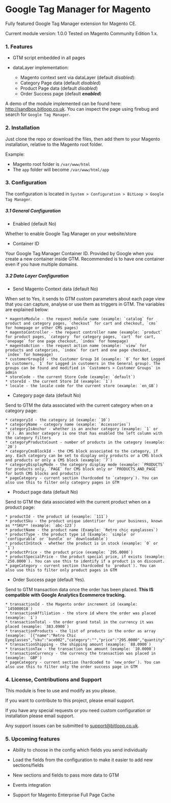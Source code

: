 # Google Tag Manager for Magento

Fully featured Google Tag Manager extension for Magento CE. 

Current module version: 1.0.0
Tested on Magento Community Edition 1.x. 

### 1. Features

* GTM script embedded in all pages

* dataLayer implementation:
	* Magento context sent via dataLayer (default *disabled*):
	* Category Page data (default *disabled*)
	* Product Page data (default *disabled*)
	* Order Success page (default ***enabled***)
	
A demo of the module implemented can be found here: http://sandbox.bitloop.co.uk. You can inspect the page using firebug and search for `Google Tag Manager`.
	
### 2. Installation

Just clone the repo or download the files, then add them to your Magento installation, relative to the Magento root folder.

Example:
- Magento root folder is `/var/www/html`
- The `app` folder will become `/var/www/html/app`

### 3. Configuration

The configuration is located in `System > Configuration > BitLoop > Google Tag Manager`.

##### 3.1 General Configuration

* Enabled (default No)

Whether to enable Google Tag Manager on your website/store

* Container ID

Your Google Tag Manager Container ID. Provided by Google when you create a new container inside GTM. Recommended is to have one container even if you have multiple domains.

##### 3.2 Data Layer Configuration

* Send Magento Context data (default No)

When set to Yes, it sends to GTM custom parameters about each page view that you can capture, analyse or use them as triggers in GTM. The variables are explained below:

	* magentoModule - the request module name (example: `catalog` for product and category pages, `checkout` for cart and checkout, `cms` for homepage or other CMS pages)
	* magentoController - the request controller name (example: `product` for product pages, `category` for category pages, `cart` for cart, `onepage` for one page checkout, `index` for homepage)
	* magentoAction - the request action name (example: `view` for products and categories, `index` for cart and one page checkout, `index` for homepage)
	* customerGroupId - the Customer Group Id (example: `0` for Not Logged In customers, `1` for Logged in customers in the General group). The groups can be found and modified in `Customers > Customer Groups` in admin
	* storeCode - the current Store Code (example: `default`)
	* storeId - the current Store Id (example: `1`)
	* locale - the locale code for the current store (example: `en_GB`)

* Category page data (default No)

Send to GTM the data associated with the current category when on a category page:

	* categoryId - the category id (example: `10`)
	* categoryName - category name (example: `Accessories`)
	* categoryIsAnchor - whether is an anchor category (example: `1` or `0`). An anchor category is one that has enabled the left column with the category filters
	* categoryProductsCount - number of products in the category (example: `20`)
	* categoryCmsBlockId - the CMS block associated to the category, if any. Each category can be set to display only products or a CMS block and products or only a CMS block (example: `7`)
	* categoryDisplayMode - the category display mode (example: `PRODUCTS` for products only, `PAGE` for CMS block only or `PRODUCTS_AND_PAGE` for both CMS blocks and products)
	* pageCategory - current section (hardcoded to `category`). You can also use this to filter only category pages in GTM
	
* Product page data (default No)

Send to GTM the data associated with the current product when on a product page:

	* productId - the product id (example: `111`)
	* productSku - the product unique identifier for your business, known as **SKU** (example: `abc-123`)
	* productName - the product name (Example: `Retro chic eyeglasses`)
	* productType - the product type id (Example: `simple` or `configurable` or `bundle` or `downloadable`)
	* productInStock - whether the product is in stock (example: `0` or `1`)
	* productPrice - the product price (example: `295.0000`)
	* productSpecialPrice - the product special price, if exists (example: `250.0000`). You can use this to identify if a product is on discount.
	* pageCategory - current section (hardcoded to `product`). You can also use this to filter only product pages in GTM 
	
* Order Success page (default Yes). 

Send to GTM transaction data once the order has been placed. **This IS compatible with Google Analytics Ecommerce tracking.**

	* transactionId - the Magento order increment id (example: `145000018`)
	* transactionAffiliation - the store id where the order was placed (example: `1`)
	* transactionTotal - the order grand total in the currency it was placed (example: `383.0900`)
	* transactionProducts - the list of products in the order as array (example: `[{"name":"Retro Chic Eyeglasses","sku":"ace002","category":"","price":"295.0000","quantity":"1.0000"}]`)
	* transactionShipping - the shipping amount (example: `88.0900`)
	* transactionTax - the transaction tax amount (example: `10.0000`)
	* transactionCurrency - the currency the transaction was placed in (example: `GBP`)
	* pageCategory - current section (hardcoded to `new_order`). You can also use this to filter only the order success page in GTM
	
### 4. License, Contributions and Support

This module is free to use and modify as you please. 

If you want to contribute to this project, please email support.

If you have any special requests or you need custom configuration or installation please email support.

Any support issues can be submitted to support@bitloop.co.uk.

### 5. Upcoming features

* Ability to choose in the config which fields you send individually

* Load the fields from the configuration to make it easier to add new sections/fields

* New sections and fields to pass more data to GTM

* Events integration

* Support for Magento Enterprise Full Page Cache